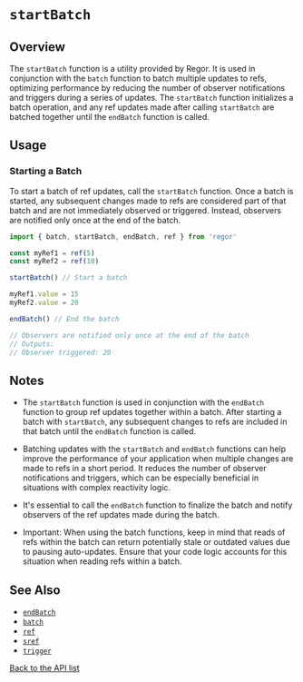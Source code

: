# `startBatch`

## Overview

The `startBatch` function is a utility provided by Regor. It is used in conjunction with the `batch` function to batch multiple updates to refs, optimizing performance by reducing the number of observer notifications and triggers during a series of updates. The `startBatch` function initializes a batch operation, and any ref updates made after calling `startBatch` are batched together until the `endBatch` function is called.

## Usage

### Starting a Batch

To start a batch of ref updates, call the `startBatch` function. Once a batch is started, any subsequent changes made to refs are considered part of that batch and are not immediately observed or triggered. Instead, observers are notified only once at the end of the batch.

```javascript
import { batch, startBatch, endBatch, ref } from 'regor'

const myRef1 = ref(5)
const myRef2 = ref(10)

startBatch() // Start a batch

myRef1.value = 15
myRef2.value = 20

endBatch() // End the batch

// Observers are notified only once at the end of the batch
// Outputs:
// Observer triggered: 20
```

## Notes

- The `startBatch` function is used in conjunction with the `endBatch` function to group ref updates together within a batch. After starting a batch with `startBatch`, any subsequent changes to refs are included in that batch until the `endBatch` function is called.

- Batching updates with the `startBatch` and `endBatch` functions can help improve the performance of your application when multiple changes are made to refs in a short period. It reduces the number of observer notifications and triggers, which can be especially beneficial in situations with complex reactivity logic.

- It's essential to call the `endBatch` function to finalize the batch and notify observers of the ref updates made during the batch.

- Important: When using the batch functions, keep in mind that reads of refs within the batch can return potentially stale or outdated values due to pausing auto-updates. Ensure that your code logic accounts for this situation when reading refs within a batch.

## See Also

- [`endBatch`](endBatch.md)
- [`batch`](batch.md)
- [`ref`](ref.md)
- [`sref`](sref.md)
- [`trigger`](trigger.md)

[Back to the API list](regor-api.md)
